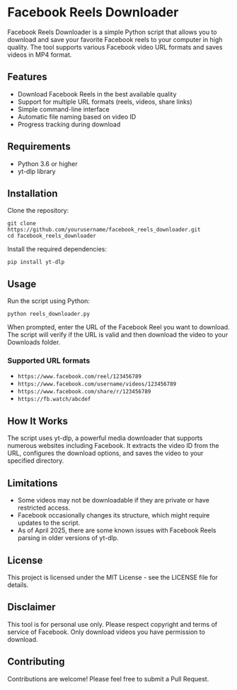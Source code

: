 # Facebook Reels Downloader

Facebook Reels Downloader is a simple Python script that allows you to download and save your favorite Facebook reels to your computer in high quality. The tool supports various Facebook video URL formats and saves videos in MP4 format.

## Features

- Download Facebook Reels in the best available quality
- Support for multiple URL formats (reels, videos, share links)
- Simple command-line interface
- Automatic file naming based on video ID
- Progress tracking during download

## Requirements

- Python 3.6 or higher
- yt-dlp library

## Installation

Clone the repository:
```
git clone https://github.com/yourusername/facebook_reels_downloader.git
cd facebook_reels_downloader
```

Install the required dependencies:
```
pip install yt-dlp
```

## Usage

Run the script using Python:
```
python reels_downloader.py
```


When prompted, enter the URL of the Facebook Reel you want to download. The script will verify if the URL is valid and then download the video to your Downloads folder.

### Supported URL formats

- `https://www.facebook.com/reel/123456789`
- `https://www.facebook.com/username/videos/123456789`
- `https://www.facebook.com/share/r/123456789`
- `https://fb.watch/abcdef`

## How It Works

The script uses yt-dlp, a powerful media downloader that supports numerous websites including Facebook. It extracts the video ID from the URL, configures the download options, and saves the video to your specified directory.

## Limitations

- Some videos may not be downloadable if they are private or have restricted access.
- Facebook occasionally changes its structure, which might require updates to the script.
- As of April 2025, there are some known issues with Facebook Reels parsing in older versions of yt-dlp.

## License

This project is licensed under the MIT License - see the LICENSE file for details.

## Disclaimer

This tool is for personal use only. Please respect copyright and terms of service of Facebook. Only download videos you have permission to download.

## Contributing

Contributions are welcome! Please feel free to submit a Pull Request.
